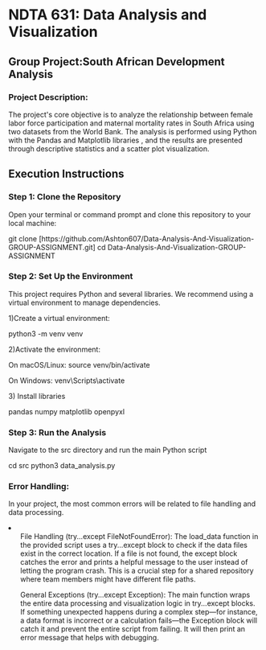 <h1>NDTA 631: Data Analysis and Visualization</h1>
<h2>Group Project:South African Development Analysis</h2>
<h3>Project Description:</h3>
<p>The project's core objective is to analyze the relationship between female labor force participation 
  and maternal mortality rates in South Africa using two datasets from the World Bank.
  The analysis is performed using Python with the Pandas and Matplotlib libraries
  , and the results are presented through descriptive statistics and a scatter plot visualization.</p>
<h2>Execution Instructions</h2>
<h3>Step 1: Clone the Repository</h3>
<p>Open your terminal or command prompt and clone this repository to your local machine:</p>
<p>git clone [https://github.com/Ashton607/Data-Analysis-And-Visualization-GROUP-ASSIGNMENT.git]
cd Data-Analysis-And-Visualization-GROUP-ASSIGNMENT</p>
<h3>Step 2: Set Up the Environment</h3>
<p>This project requires Python and several libraries. We recommend using a virtual environment to manage dependencies.</p>
<p>1)Create a virtual environment:</p>
<p>python3 -m venv venv</p>
<p>2)Activate the environment:</p>
<p>On macOS/Linux: source venv/bin/activate 

On Windows: venv\Scripts\activate</p>
<p>3) Install libraries</p>
<p>pandas
numpy
matplotlib
openpyxl</p>
<h3>Step 3: Run the Analysis</h3>
<p>Navigate to the src directory and run the main Python script</p>
<p>cd src
python3 data_analysis.py</p>
<h3>Error Handling:</h3>
<p>In your project, the most common errors will be related to file handling and data processing.</p>
<li>
  <ul>File Handling (try...except FileNotFoundError):  The load_data function in the provided script uses a try...except block to check if the data files exist in the correct location. If a file is not found, the except block catches the error and prints a helpful message to the user instead of letting the program crash. This is a crucial step for a shared repository where team members might have different file paths.</ul>
</li>
  <ul>General Exceptions (try...except Exception): The main function wraps the entire data processing and visualization logic in try...except blocks. If something unexpected happens during a complex step—for instance, a data format is incorrect or a calculation fails—the Exception block will catch it and prevent the entire script from failing. It will then print an error message that helps with debugging.</ul>
</li>
